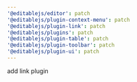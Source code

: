 ```yaml
---
'@editablejs/editor': patch
'@editablejs/plugin-context-menu': patch
'@editablejs/plugin-link': patch
'@editablejs/plugins': patch
'@editablejs/plugin-table': patch
'@editablejs/plugin-toolbar': patch
'@editablejs/plugin-ui': patch
---
```


add link plugin
